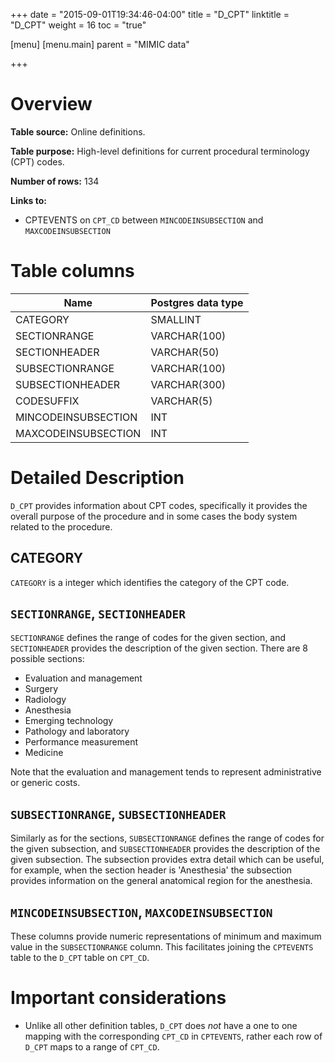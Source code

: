 +++
date = "2015-09-01T19:34:46-04:00"
title = "D_CPT"
linktitle = "D_CPT"
weight = 16
toc = "true"

[menu]
  [menu.main]
    parent = "MIMIC data"

+++


# Overview

**Table source:** Online definitions.

**Table purpose:** High-level definitions for current procedural terminology (CPT) codes.

**Number of rows:** 134

**Links to:**

* CPTEVENTS on `CPT_CD` between `MINCODEINSUBSECTION` and `MAXCODEINSUBSECTION`

# Table columns

Name | Postgres data type
---- | --------
CATEGORY | SMALLINT
SECTIONRANGE | VARCHAR(100)
SECTIONHEADER | VARCHAR(50) 
SUBSECTIONRANGE | VARCHAR(100) 
SUBSECTIONHEADER | VARCHAR(300) 
CODESUFFIX | VARCHAR(5)
MINCODEINSUBSECTION | INT
MAXCODEINSUBSECTION | INT
	
# Detailed Description

`D_CPT` provides information about CPT codes, specifically it provides the overall purpose of the procedure and in some cases the body system related to the procedure. 

## CATEGORY

`CATEGORY` is a integer which identifies the category of the CPT code.

## `SECTIONRANGE`, `SECTIONHEADER`

`SECTIONRANGE` defines the range of codes for the given section, and `SECTIONHEADER` provides the description of the given section. There are 8 possible sections:

* Evaluation and management
* Surgery
* Radiology
* Anesthesia
* Emerging technology
* Pathology and laboratory
* Performance measurement
* Medicine

Note that the evaluation and management tends to represent administrative or generic costs.

## `SUBSECTIONRANGE`, `SUBSECTIONHEADER`

Similarly as for the sections, `SUBSECTIONRANGE` defines the range of codes for the given subsection, and `SUBSECTIONHEADER` provides the description of the given subsection. The subsection provides extra detail which can be useful, for example, when the section header is 'Anesthesia' the subsection provides information on the general anatomical region for the anesthesia.

## `MINCODEINSUBSECTION`, `MAXCODEINSUBSECTION`

These columns provide numeric representations of minimum and maximum value in the `SUBSECTIONRANGE` column. This facilitates joining the `CPTEVENTS` table to the `D_CPT` table on `CPT_CD`.

# Important considerations

* Unlike all other definition tables, `D_CPT` does *not* have a one to one mapping with the corresponding `CPT_CD` in `CPTEVENTS`, rather each row of `D_CPT` maps to a range of `CPT_CD`.
